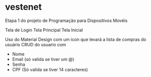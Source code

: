 # vestenet
Etapa 1 do projeto de Programação para Dispositivos Movéis

Tela de Login
Tela Principal 
Tela Inicial 

Uso do Material Design com um icon que levará a lista de compras do usuário 
CRUD do usuario com
- Nome
- Email (só valida se tiver um @)
- Senha
- CPF (Só valida se tiver 14 caracteres)
